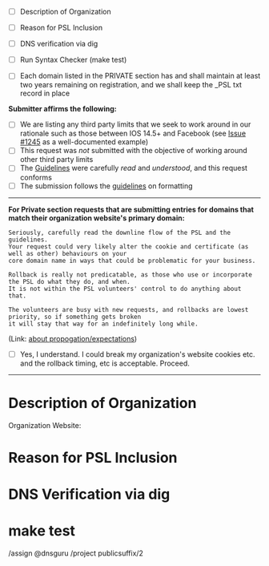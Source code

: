 <!-- #### READ THIS FIRST ####

If you haven't yet, please read our guidelines:
https://github.com/publicsuffix/list/wiki/Guidelines#submit-the-change

If you'd like an example of what an excellent PR looks like
see https://github.com/publicsuffix/list/pull/615
-->

* [ ] Description of Organization
* [ ] Reason for PSL Inclusion
* [ ] DNS verification via dig
* [ ] Run Syntax Checker (make test)

* [ ] Each domain listed in the PRIVATE section has and shall maintain at least two years remaining on registration, and we shall keep the _PSL txt record in place


__Submitter affirms the following:__ 
  * [ ] We are listing any third party limits that we seek to work around in our rationale such as those between IOS 14.5+ and Facebook (see [Issue #1245](https://github.com/publicsuffix/list/issues/1245) as a well-documented example)
  * [ ] This request was _not_ submitted with the objective of working around other third party limits
  * [ ] The [Guidelines](https://github.com/publicsuffix/list/wiki/Guidelines) were carefully _read_ and _understood_, and this request conforms
  * [ ] The submission follows the [guidelines](https://github.com/publicsuffix/list/wiki/Format) on formatting

---
__For Private section requests that are submitting entries for domains that match their organization website's primary domain:__

``` 
Seriously, carefully read the downline flow of the PSL and the guidelines.
Your request could very likely alter the cookie and certificate (as well as other) behaviours on your 
core domain name in ways that could be problematic for your business.

Rollback is really not predicatable, as those who use or incorporate the PSL do what they do, and when.
It is not within the PSL volunteers' control to do anything about that.  

The volunteers are busy with new requests, and rollbacks are lowest priority, so if something gets broken 
it will stay that way for an indefinitely long while.
```
(Link: [about propogation/expectations](https://github.com/publicsuffix/list/wiki/Guidelines#appropriate-expectations-on-derivative-propagation-use-or-inclusion))

 * [ ] Yes, I understand.  I could break my organization's website cookies etc. and the rollback timing, etc is acceptable.  Proceed.
---


<!--

As you complete each item in the checklist please mark it with an X

Example:

* [x] Description of Organization

-->

Description of Organization
====

Organization Website: <!-- https://example.com -->

<!--
Please tell us who you are and represent (i.e. individual, 
non-profit volunteer, engineer at a business) and what you 
do (i.e. DynDNS, Hosting, etc)

For the org description, there is less interest in the 
promotional / marketing information about the org and more 
a focus on having concise description of the core focus of 
the submitting org, specifically with context/connection 
to this request.
-->

Reason for PSL Inclusion
====

<!--
Please tell us why your domain(s) should be listed in the PSL
(i.e. Cookie Security, Let's Encrypt issuance, IOS/Facebook, 
Cloudflare etc) and clearly confirm that any private section 
names hold registration term longer than 2 years and shall 
maintain more than 1 year term in order to remain listed.

Please also include the numbers of any past Issue # or PR # 
specifically related to this submission or section.
-->

DNS Verification via dig
=======

<!--
For each domain you'd like to add to the list please create
a DNS verification record pointing to your pull request.

For example, if you'd like to add example.com and example.net
you would need to provide the following verifications:

```
dig +short TXT _psl.example.com
"https://github.com/publicsuffix/list/pull/XXXX"
```

```
dig +short TXT _psl.example.net
"https://github.com/publicsuffix/list/pull/XXXX"
```

Note that XXXX is replaced with the number of your pull request.

We ask that you leave this record in place while you want 
your entry to remain in the PSL, so that future (TBD) 
automation can remove entries where the record is not present.

-->

make test
=========

<!--
Please verify that you followed the correct syntax and nothing broke

git clone https://github.com/publicsuffix/list.git
cd list
make test

Simply let us know that you ran the test
-->

/assign @dnsguru
/project publicsuffix/2 
